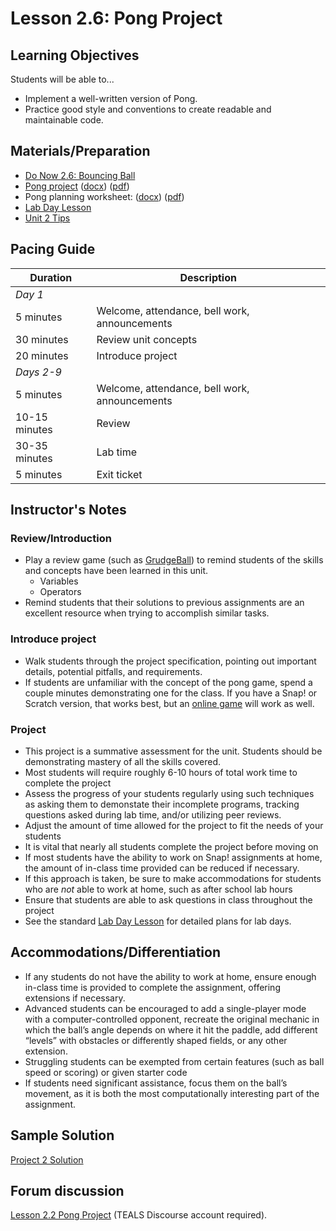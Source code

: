 # Lesson 2.6: Pong Project

## Learning Objectives

Students will be able to...

* Implement a well-written version of Pong.
* Practice good style and conventions to create readable and maintainable code.

## Materials/Preparation

* [Do Now 2.6: Bouncing Ball](do_now_26.md)  
* [Pong project](project_2.md) ([docx](https://github.com/TEALSK12/introduction-to-computer-science/raw/master/Projects/Projects%20Word/Project%202%20Pong.docx)) ([pdf](https://github.com/TEALSK12/introduction-to-computer-science/raw/master/Projects/Projects%20PDF/Project%202%20Pong.pdf))
* Pong planning worksheet: ([docx](https://github.com/TEALSK12/introduction-to-computer-science/raw/master/Projects/Projects%20Word/Project_2_Pong_Planning_Worksheet.docx)) ([pdf](https://github.com/TEALSK12/introduction-to-computer-science/raw/master/Projects/Projects%20PDF/Project_2_Pong_Planning_Worksheet.pdf))
* [Lab Day Lesson](../lab_day_lesson.md)
* [Unit 2 Tips](unit_2_tips.md)

## Pacing Guide

| Duration      | Description                                   |
| ------------- | --------------------------------------------- |
| _Day 1_       |                                               |
| 5 minutes     | Welcome, attendance, bell work, announcements |
| 30 minutes    | Review unit concepts                          |
| 20 minutes    | Introduce project                             |
| _Days 2-9_    |                                               |
| 5 minutes     | Welcome, attendance, bell work, announcements |
| 10-15 minutes | Review                                        |
| 30-35 minutes | Lab time                                      |
| 5 minutes     | Exit ticket                                   |

## Instructor's Notes

### Review/Introduction

* Play a review game (such as [GrudgeBall](http://toengagethemall.blogspot.com/2013/02/grudgeball-review-game-where-kids-attack.html)) to remind students of the skills and concepts have been learned in this unit.
  * Variables
  * Operators
* Remind students that their solutions to previous assignments are an excellent resource when trying to accomplish similar tasks.

### Introduce project

* Walk students through the project specification, pointing out important details, potential pitfalls, and requirements.
* If students are unfamiliar with the concept of the pong game, spend a couple minutes demonstrating one for the class.  If you have a Snap! or Scratch version, that works best, but an [online game](http://www.ponggame.org/) will work as well.

### Project

* This project is a summative assessment for the unit.  Students should be demonstrating mastery of all the skills covered.
* Most students will require roughly 6-10 hours of total work time to complete the project
* Assess the progress of your students regularly using such techniques as asking them to demonstate their incomplete programs, tracking questions asked during lab time, and/or utilizing peer reviews.
* Adjust the amount of time allowed for the project to fit the needs of your students
* It is vital that nearly all students complete the project before moving on
* If most students have the ability to work on Snap! assignments at home, the amount of in-class time provided can be reduced if necessary.
* If this approach is taken, be sure to make accommodations for students who are _not_ able to work at home, such as after school lab hours
* Ensure that students are able to ask questions in class throughout the project
* See the standard [Lab Day Lesson](../lab_day_lesson.md) for detailed plans for lab days.

## Accommodations/Differentiation

* If any students do not have the ability to work at home, ensure enough in-class time is provided to complete the assignment, offering extensions if necessary.
* Advanced students can be encouraged to add a single-player mode with a computer-controlled opponent, recreate the original mechanic in which the ball’s angle depends on where it hit the paddle, add different “levels” with obstacles or differently shaped fields, or any other extension.
* Struggling students can be exempted from certain features (such as ball speed or scoring) or given starter code
* If students need significant assistance, focus them on the ball’s movement, as it is both the most computationally interesting part of the assignment.

## Sample Solution

[Project 2 Solution](https://www.tealsk12.org/intro-to-computer-science-sample-solutions/)

## Forum discussion

[Lesson 2.2 Pong Project](http://forums.tealsk12.org/c/intro-unit-2-loops/lesson-2-7-pong-project) (TEALS Discourse account required).
